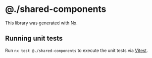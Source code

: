 # @./shared-components

This library was generated with [Nx](https://nx.dev).

## Running unit tests

Run `nx test @./shared-components` to execute the unit tests via [Vitest](https://vitest.dev/).

